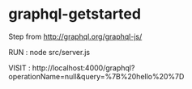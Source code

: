 # graphql-getstarted

Step from http://graphql.org/graphql-js/

RUN : node src/server.js

VISIT : http://localhost:4000/graphql?operationName=null&query=%7B%20hello%20%7D
